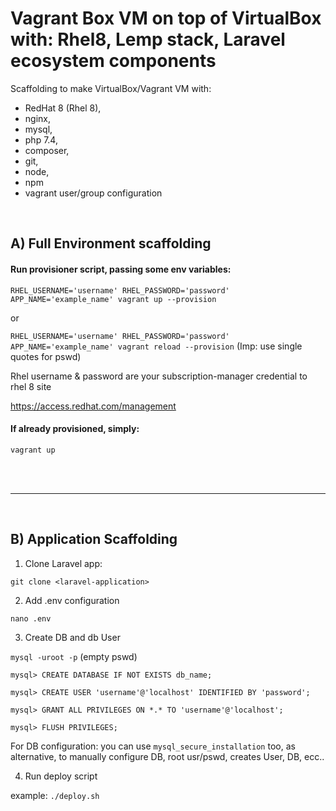 # Vagrant Box VM on top of VirtualBox with: Rhel8, Lemp stack, Laravel ecosystem components
Scaffolding to make VirtualBox/Vagrant VM with:
- RedHat 8 (Rhel 8), 
- nginx, 
- mysql, 
- php 7.4, 
- composer, 
- git, 
- node, 
- npm
- vagrant user/group configuration

<br/>

## A) Full Environment scaffolding
#### Run provisioner script, passing some env variables:

`RHEL_USERNAME='username' RHEL_PASSWORD='password' APP_NAME='example_name' vagrant up --provision`

or

`RHEL_USERNAME='username' RHEL_PASSWORD='password' APP_NAME='example_name' vagrant reload --provision` (Imp: use single quotes for pswd)

Rhel username & password are your subscription-manager credential to rhel 8 site

https://access.redhat.com/management 

#### If already provisioned, simply:
`vagrant up`

<br/>
<br/>

---

<br/>

## B) Application Scaffolding

1. Clone Laravel app:

`git clone <laravel-application>`

2. Add .env configuration

`nano .env`

3. Create DB and db User

`mysql -uroot -p`  (empty pswd)

`mysql> CREATE DATABASE IF NOT EXISTS db_name;`

`mysql> CREATE USER 'username'@'localhost' IDENTIFIED BY 'password';`

`mysql> GRANT ALL PRIVILEGES ON *.* TO 'username'@'localhost';`

`mysql> FLUSH PRIVILEGES;`

For DB configuration: you can use `mysql_secure_installation` too, as alternative, to manually configure DB, root usr/pswd, creates User, DB, ecc..

4. Run deploy script

example: `./deploy.sh`

